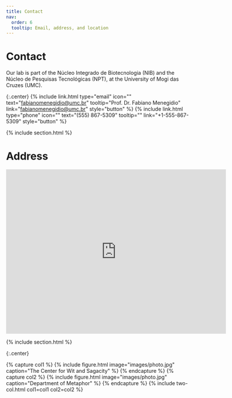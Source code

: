 ```yaml
---
title: Contact
nav:
  order: 6
  tooltip: Email, address, and location
---
```


# <i class="fas fa-envelope"></i>Contact

Our lab is part of the Núcleo Integrado de Biotecnologia (NIB) and the Núcleo de Pesquisas Tecnológicas (NPT), at the University of Mogi das Cruzes (UMC).

{:.center}
{%
  include link.html
  type="email"
  icon=""
  text="fabianomenegidio@umc.br"
  tooltip="Prof. Dr. Fabiano Menegidio"
  link="fabianomenegidio@umc.br"
  style="button"
%}
{%
  include link.html
  type="phone"
  icon=""
  text="(555) 867-5309"
  tooltip=""
  link="+1-555-867-5309"
  style="button"
%}

{% include section.html %}

# <i class="fas fa-map-marker"></i>Address

<iframe src="https://www.google.com/maps/embed?pb=!1m18!1m12!1m3!1d3658.431937789092!2d-46.18487318502305!3d-23.51696208470498!2m3!1f0!2f0!3f0!3m2!1i1024!2i768!4f13.1!3m3!1m2!1s0x94ce7b7e1f6a37d5%3A0xd0b2523effde0064!2sUMC%20-%20Universidade%20de%20Mogi%20das%20Cruzes!5e0!3m2!1spt-BR!2sbr!4v1657710395406!5m2!1spt-BR!2sbr" width="600" height="450" style="border:0;" allowfullscreen="" loading="lazy" referrerpolicy="no-referrer-when-downgrade"></iframe>

{% include section.html %}

{:.center}

{% capture col1 %}
{%
  include figure.html
  image="images/photo.jpg"
  caption="The Center for Wit and Sagacity"
%}
{% endcapture %}
{% capture col2 %}
{%
  include figure.html
  image="images/photo.jpg"
  caption="Department of Metaphor"
%}
{% endcapture %}
{% include two-col.html col1=col1 col2=col2 %}
